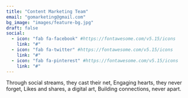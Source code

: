 ```yaml
---
title: "Content Marketing Team"
email: "gomarketing@gmail.com"
bg_image: "images/feature-bg.jpg"
draft: false
social:
  - icon: "fab fa-facebook" #https://fontawesome.com/v5.15/icons
    link: "#"
  - icon: "fab fa-twitter" #https://fontawesome.com/v5.15/icons
    link: "#"
  - icon: "fab fa-pinterest" #https://fontawesome.com/v5.15/icons
    link: "#"
---
```


Through social streams, they cast their net,
Engaging hearts, they never forget,
Likes and shares, a digital art,
Building connections, never apart.
